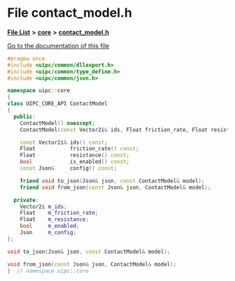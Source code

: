 

# File contact\_model.h

[**File List**](files.md) **>** [**core**](dir_eca9d1283f7cad9ff89c5ab44937d4d9.md) **>** [**contact\_model.h**](contact__model_8h.md)

[Go to the documentation of this file](contact__model_8h.md)


```C++
#pragma once
#include <uipc/common/dllexport.h>
#include <uipc/common/type_define.h>
#include <uipc/common/json.h>

namespace uipc::core
{
class UIPC_CORE_API ContactModel
{
  public:
    ContactModel() noexcept;
    ContactModel(const Vector2i& ids, Float friction_rate, Float resistance, bool enable, const Json& config);

    const Vector2i& ids() const;
    Float           friction_rate() const;
    Float           resistance() const;
    bool            is_enabled() const;
    const Json&     config() const;

    friend void to_json(Json& json, const ContactModel& model);
    friend void from_json(const Json& json, ContactModel& model);

  private:
    Vector2i m_ids;
    Float    m_friction_rate;
    Float    m_resistance;
    bool     m_enabled;
    Json     m_config;
};

void to_json(Json& json, const ContactModel& model);

void from_json(const Json& json, ContactModel& model);
}  // namespace uipc::core
```


